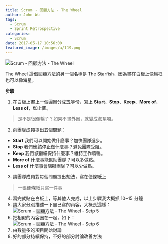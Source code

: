 ```yaml
---
title: Scrum - 回顧方法 - The Wheel
author: John Wu
tags:
  - Scrum
  - Sprint Retrospective
categories:
  - Scrum
date: 2017-05-17 10:56:00
featured_image: /images/a/119.png
---
```

![Scrum - 回顧方法 - The Wheel](/images/a/119.png)

The Wheel 這個回顧方法的另一個名稱是 The Starfish，因為畫在白板上像輪框也可以像海星。

<!-- more -->

**步驟**

1. 在白板上畫上一個圓圈分成五等份，寫上 **Start**、**Stop**、**Keep**、**More of**、**Less of**，如上圖。  
 > 是不是很像輪子？如果不畫外圈，就變成海星囉。  
2. 向團隊成員提出五個問題：
 * **Start** 我們可以開始做什麼事？加快團隊進步。  
 * **Stop** 我們應該停止做什麼事？避免團隊受阻。  
 * **Keep** 我們該繼續保持什麼事？維持工作順暢。  
 * **More of** 什麼事能幫助團隊？可以多做點。  
 * **Less of** 什麼事會阻礙團隊？可以少做點。  
3. 請團隊成員對每個問題提出想法，寫在便條紙上  
 > 一張便條紙只寫一件事  
4. 寫完就貼在白板上，等其他人完成，以上步驟我大概抓 10~15 分鐘  
5. 請大家分別描述一下自己寫的內容，大概長這樣： 
![Scrum - 回顧方法 - The Wheel - Setp 5](/images/a/120.png)
6. 把相似的內容圈在一起，如下：  
![Scrum - 回顧方法 - The Wheel - Setp 6](/images/a/121.png)
7. 由數量多的項目開始討論  
8. 好的部分持續保持，不好的部分討論改善方法  
